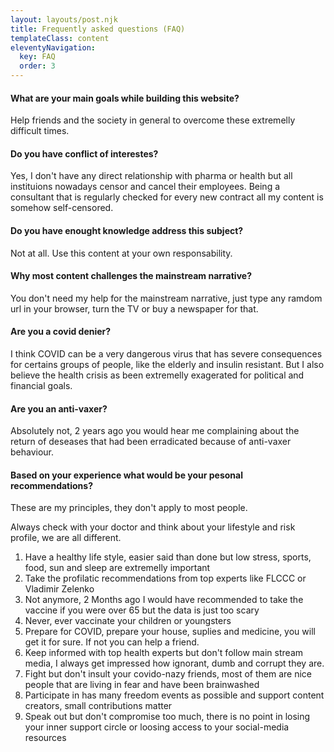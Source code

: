 ```yaml
---
layout: layouts/post.njk
title: Frequently asked questions (FAQ)
templateClass: content
eleventyNavigation:
  key: FAQ
  order: 3
---
```


#### What are your main goals while building this website?

Help friends and the society in general to overcome these extremelly difficult times.

#### Do you have conflict of interestes?

Yes, I don't have any direct relationship with pharma or health but all instituions nowadays censor and cancel their employees.
Being a consultant that is regularly checked for every new contract all my content is somehow self-censored.

#### Do you have enought knowledge address this subject?

Not at all. Use this content at your own responsability.

#### Why most content challenges the mainstream narrative?

You don't need my help for the mainstream narrative, just type any ramdom url in your browser, turn the TV or buy a newspaper for that.

#### Are you a covid denier?

I think COVID can be a very dangerous virus that has severe consequences for certains groups of people, like the elderly and insulin resistant.
But I also believe the health crisis as been extremelly exagerated for political and financial goals.

#### Are you an anti-vaxer?

Absolutely not, 2 years ago you would hear me complaining about the return of deseases that had been erradicated because of anti-vaxer behaviour.

#### Based on your experience what would be your pesonal recommendations?

These are my principles, they don't apply to most people.

Always check with your doctor and think about your lifestyle and risk profile, we are all different.

1. Have a healthy life style, easier said than done but low stress, sports, food, sun and sleep are extremelly important
2. Take the profilatic recommendations from top experts like FLCCC or Vladimir Zelenko
3. Not anymore, 2 Months ago I would have recommended to take the vaccine if you were over 65 but the data is just too scary
4. Never, ever vaccinate your children or youngsters
5. Prepare for COVID, prepare your house, suplies and medicine, you will get it for sure. If not you can help a friend.
6. Keep informed with top health experts but don't follow main stream media, I always get impressed how ignorant, dumb and corrupt they are.
7. Fight but don't insult your covido-nazy friends, most of them are nice people that are living in fear and have been brainwashed
8. Participate in has many freedom events as possible and support content creators, small contributions matter
9. Speak out but don't compromise too much, there is no point in losing your inner support circle or loosing access to your social-media resources
